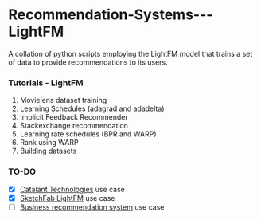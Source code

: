 # Recommendation-Systems---LightFM
A collation of python scripts employing the LightFM model that trains a set of data to provide recommendations to its users.

### Tutorials - LightFM
1. Movielens dataset training
2. Learning Schedules (adagrad and adadelta)
3. Implicit Feedback Recommender
4. Stackexchange recommendation
5. Learning rate schedules (BPR and WARP)
6. Rank using WARP
7. Building datasets

### TO-DO
- [x] [Catalant Technologies](https://medium.com/product-at-catalant-technologies/using-lightfm-to-recommend-projects-to-consultants-44084df7321c) use case
- [x] [SketchFab LightFM](https://www.ethanrosenthal.com/2016/11/07/implicit-mf-part-2/) use case
- [ ] [Business recommendation system](https://towardsdatascience.com/solving-business-usecases-by-recommender-system-using-lightfm-4ba7b3ac8e62) use case
